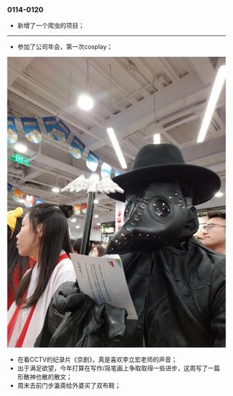 ### 0114-0120
- 新增了一个爬虫的项目；

---
- 参加了公司年会，第一次cosplay；
<img src="WechatIMG134.jpeg">

- 在看CCTV的纪录片《京剧》，真是喜欢李立宏老师的声音；
- 出于满足欲望，今年打算在写作/简笔画上争取取得一些进步，这周写了一篇形散神也散的散文；
- 周末去前门步瀛斋给外婆买了双布鞋；
